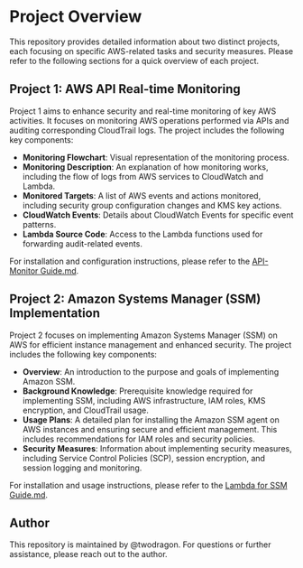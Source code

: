 # Project Overview

This repository provides detailed information about two distinct projects, each focusing on specific AWS-related tasks and security measures. Please refer to the following sections for a quick overview of each project.

## Project 1: AWS API Real-time Monitoring

Project 1 aims to enhance security and real-time monitoring of key AWS activities. It focuses on monitoring AWS operations performed via APIs and auditing corresponding CloudTrail logs. The project includes the following key components:

- **Monitoring Flowchart**: Visual representation of the monitoring process.
- **Monitoring Description**: An explanation of how monitoring works, including the flow of logs from AWS services to CloudWatch and Lambda.
- **Monitored Targets**: A list of AWS events and actions monitored, including security group configuration changes and KMS key actions.
- **CloudWatch Events**: Details about CloudWatch Events for specific event patterns.
- **Lambda Source Code**: Access to the Lambda functions used for forwarding audit-related events.

For installation and configuration instructions, please refer to the [API-Monitor Guide.md](AWS-API-Monitor/README.md).

## Project 2: Amazon Systems Manager (SSM) Implementation

Project 2 focuses on implementing Amazon Systems Manager (SSM) on AWS for efficient instance management and enhanced security. The project includes the following key components:

- **Overview**: An introduction to the purpose and goals of implementing Amazon SSM.
- **Background Knowledge**: Prerequisite knowledge required for implementing SSM, including AWS infrastructure, IAM roles, KMS encryption, and CloudTrail usage.
- **Usage Plans**: A detailed plan for installing the Amazon SSM agent on AWS instances and ensuring secure and efficient management. This includes recommendations for IAM roles and security policies.
- **Security Measures**: Information about implementing security measures, including Service Control Policies (SCP), session encryption, and session logging and monitoring.

For installation and usage instructions, please refer to the [Lambda for SSM Guide.md](SSM/readme.md).

## Author

This repository is maintained by @twodragon. For questions or further assistance, please reach out to the author.

